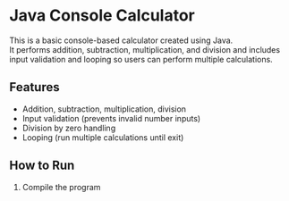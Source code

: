 # Java Console Calculator

This is a basic console-based calculator created using Java.  
It performs addition, subtraction, multiplication, and division and includes input validation and looping so users can perform multiple calculations.

## Features
- Addition, subtraction, multiplication, division
- Input validation (prevents invalid number inputs)
- Division by zero handling
- Looping (run multiple calculations until exit)

## How to Run
1. Compile the program  
